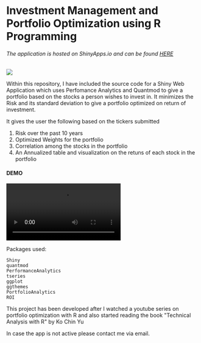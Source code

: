 # Investment Management and Portfolio Optimization using R Programming

###### The application is hosted on ShinyApps.io and can be found [HERE](https://gv9wj.shinyapps.io/Risk-Management-and-Portfolio-Optimization/)


![](https://g.foolcdn.com/editorial/images/618711/arrow-angles-up-on-a-green-stock-chart.jpg)


Within this repository, I have included the source code for a Shiny Web Application which uses Perfomance Analytics and Quantmod to give a portfolio based on the 
stocks a person wishes to invest in. It minimizes the Risk and its standard deviation to give a portfolio optimized on return of investment. 

It gives the user the following based on the tickers submitted

1. Risk over the past 10 years
2. Optimized Weights for the portfolio
3. Correlation among the stocks in the portfolio
4. An Annualized table and visualization on the retuns of each stock in the portfolio


#### DEMO

![.gif](assets/PORT-OPT-VIDEO-DEMO.mp4)

Packages used:
```
Shiny
quantmod
PerformanceAnalytics
tseries
ggplot
ggthemes
PortfolioAnalytics
ROI
```

This project has been developed after I watched a youtube series on portfolio optimization with R and also started reading the book "Technical Analysis with R" by Ko Chin Yu

In case the app is not active please contact me via email. 
